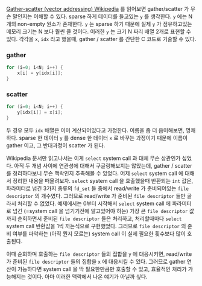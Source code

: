 [Gather-scatter (vector addressing) Wikipedia](https://en.wikipedia.org/wiki/Gather-scatter_(vector_addressing)) 를 읽어보면 gather/scatter 가 무슨 말인지는 이해할 수 있다. sparse 하게 데이터를 들고있는 `y` 를 생각한다. `y` 에는 N 개의 non-empty 원소가 존재한다. `y` 는 sparse 하기 때문에 실제 `y` 가 점유하고있는 메모리 크기는 N 보다 훨씬 클 것이다. 이러한 `y` 는 크기 N 짜리 배열 2개로 표현할 수 있다. 각각을 `x`, `idx` 라고 했을때, gather / scatter 를 간단한 C 코드로 기술할 수 있다.

### gather

```c
for (i=0; i<N; i++) {
    x[i] = y[idx[i]];
}
```

### scatter

```c
for (i=0; i<N; i++) {
    y[idx[i]] = x[i];
}
```

두 경우 모두 `idx` 배열은 이미 계산되어있다고 가정한다. 이름을 좀 더 음미해보면, 명쾌하다. sparse 한 데이터 `y` 를 dense 한 데이터 `x` 로 바꾸는 과정이기 때문에 이름이 gather 이고, 그 반대과정이 scatter 가 된다. 

Wikipedia 문서만 읽고나서는 이게 `select` system call 과 대체 무슨 상관인가 싶었다. 아직 두 개념 사이에 연관성에 대해서 구글링해보지는 않았는데, gather / scatter 를 정리하다보니 무슨 맥락인지 추측해볼 수 있었다. 어제 `select` system call 에 대해서 정리한 내용을 떠올려보자. `select` system call 을 호출했을때 반환되는 `int` 값은, 파라미터로 넘긴 3가지 종류의 `fd_set` 들 중에서 read/write 가 준비되어있는 `file descriptor` 의 개수였다. 그러므로 read/write 가 준비된 `file descriptor` 들만 골라서 처리할 수 없었다. 예제에서는 0부터 시작해서 `select` system call 에 파라미터로 넘긴 (=system call 을 넘기기전에 알고있어야 하는) 가장 큰 `file descriptor` 값까지 순회하면서 준비된 `file descriptor` 들은 처리하고, 처리할때마다 `select` system call 반환값을 1씩 까는식으로 구현했었다. 그러므로 `file descriptor` 의 준비 여부를 파악하는 (아직 뭔지 모르는) system call 이 실제 필요한 횟수보다 많이 호출된다. 

이때 순회하며 호출하는 `file descriptor` 들의 집합을 `y` 에 대응시키면, read/write 가 준비된 `file descriptor` 들의 집합을 `x` 에 대응시킬 수 있다. 그러므로 gather 연산이 가능하다면 system call 을 딱 필요한만큼만 호출할 수 있고, 효율적인 처리가 가능해지는 것이다. 아마 이러한 맥락에서 나온 얘기가 아닐까 싶다.  
